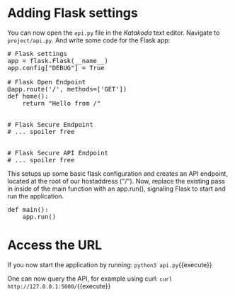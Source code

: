 # Adding Flask settings

You can now open the `api.py` file in the *Katakoda* text editor. Navigate to `project/api.py`. And write some code for the Flask app:


<pre class="file" data-filename="project/api.py" data-target="insert" data-marker="# Flask settings">
# Flask settings
app = flask.Flask(__name__)
app.config["DEBUG"] = True

# Flask Open Endpoint
@app.route('/', methods=['GET'])
def home():
    return "Hello from /"


# Flask Secure Endpoint
# ... spoiler free


# Flask Secure API Endpoint
# ... spoiler free
</pre>



This setups up some basic flask configuration and creates an API endpoint, located at the root of our hostaddress ("/").
Now, replace the existing pass in inside of the main function with an app.run(), signaling Flask to start and run the application. 

<pre class="file" data-filename="project/api.py" data-target="insert" data-marker="def main():
    pass">
def main():
    app.run()
</pre>

# Access the URL
If you now start the application by running:
```python3 api.py```{{execute}}

One can now query the API, for example using curl:
```curl http://127.0.0.1:5000/```{{execute}}
